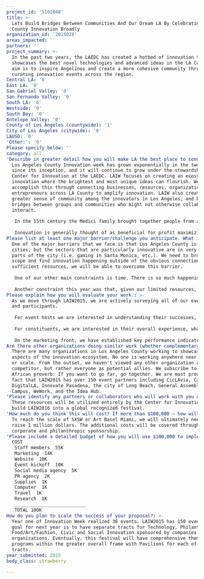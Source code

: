 ```yaml
---
project_id: '5102048'
title: >-
  Lets Build Bridges Between Communities And Our Dream LA By Celebrating LA
  County Innovation Broadly
organization_id: '2015028'
areas_impacted: ''
partners: ''
project_summary: >-
  In the past two years, the LAEDC has created a hotbed of innovation that
  showcases the best novel technologies and advanced ideas in the LA County. Our
  aim is to inspire Angelinos and create a more cohesive community through
  curating innovation events across the region.
Central LA: '0'
East LA: '0'
San Gabriel Valley: '0'
San Fernando Valley: '0'
South LA: '0'
Westside: '0'
South Bay: '0'
Antelope Valley: '0'
County of Los Angeles (countywide): '1'
City of Los Angeles (citywide): '0'
LAUSD: '0'
'Other:': '0'
Please specify below: ''
category: all
'Describe in greater detail how you will make LA the best place to connect:': >-
  Los Angeles County Innovation week has grown exponentially in the two years
  since its inception, and it will continue to grow under the stewardship of the
  Center for Innovation at the LAEDC. LAIW focuses on creating an ecosystem of
  innovation where the brightest and most unique ideas can flourish. We
  accomplish this through connecting businesses, resources, organizations, and
  entrepreneurs across LA County to amplify innovation. LAIW also creates a
  greater sense of community among the innovators in Los Angeles, and builds
  bridges between groups and communities who might not otherwise collaborate or
  interact. 
   
   In the 15th century the Medici family brought together people from all disciplines, including sculpture, science, poetry, philosophy, painting, and architecture. This produced one of the most innovative eras in world history, the Renaissance. Los Angeles is currently in the midst of its own renaissance and Innovation Week allows innovators from the city to explore fields that they would not normally be exposed to and apply this knowledge to the innovation that is taking place at their own companies and organizations. LAIW celebrates innovation broadly. This year’s 150 events highlight innovation in myriad categories including: food, art, fashion, sports, entertainment, information technology, philanthropy, biotechnology, transportation, aerospace, environment, health, mindfulness and civic and social innovation. The breadth of innovation showcased serves to provide access to all communities and fosters a sense of inclusion and connectivity across the region. 
   
   Innovation is generally thought of as beneficial for profit maximizing, but the effects can also be realized through an increase in the sustainable impact that a company has on the city. Many of the companies highlighted at this year’s events have strongly integrated social responsibility into their business model. This further allows for the effects of innovation week to be felt through all communities in Los Angeles. Innovation in socially responsible practices creates a possibility for higher profits, as well as a positive effect on the diverse communities in Los Angeles.
Please list at least one major barrier/challenge you anticipate. What is your strategy for overcoming these obstacles?: >-
  One of the major barriers that we face is that Los Angeles County is 88
  cities, but the sectors that are particularly innovative are in very specific
  parts of the city (i.e. gaming in Santa Monica, etc.). We need to broaden our
  scope and find innovation happening outside of the obvious connections. With
  sufficient resources, we will be able to overcome this barrier. 
   
   One of our other main constraints is time. There is so much happening in LA all the time. This year, we expanded the event to three weeks and we were able to showcase many different sectors, even within this time restraint. Creativity loves constraint! 
   
   Another constraint this year was that, given our limited resources, we relied mostly on word of mouth and social media for our marketing campaign. There is a strong necessity for an even more targeted marketing campaign. With sufficient resources we would be able to implement a more comprehensive and strategic marketing campaign.
Please explain how you will evaluate your work.: >-
  As we move through LAIW2015, we are actively surveying all of our event hosts
  and participants. 
   
   For event hosts we are interested in understanding their successes, attendance and impact. We are also inquiring as to what we can do better to promote and support their individual events.
   
   For constituents, we are interested in their overall experience, what they feel they learned and if they will come back next year. We are also asking what we can do better.
   
   On the marketing front, we have established key performance indicators and are gathering metrics around reach, visibility and social influence.
Are there other organizations doing similar work (whether complementary or competitive)? What is unique about your proposed approach?: >-
  There are many organizations in Los Angeles County working to showcase various
  aspects of the innovation ecosystem. No one is working anywhere near our scope
  or scale. From the outset, we haven't viewed any other organization as a
  competitor, but rather everyone as potential allies. We subscribe to the
  African proverb: If you want to go far, go together. We are most proud of the
  fact that LAIW2015 has over 150 event partners including CicLAvia, CarsLA,
  DigitalLA, Innovate Pasadena, the city of Long Beach, General Assembly, Cross
  Campus, WeWork, and the Idea Hub.
'Please identify any partners or collaborators who will work with you on this project. How much of the $100,000 grant award will each partner receive?': >-
  These resources will be utilized entirely by the Center for Innovation to
  build LAIW2016 into a global recognized festival.
'How much do you think this will cost? If more than $100,000 – how will you cover the additional costs?': >-
  To reach the scale of SXSW or Art Basel Miami, we will ultimately need to
  raise 1 million dollars. The additional costs will be covered through
  corporate and philanthropic sponsorship.
'Please include a detailed budget of how you will use $100,000 to implement this project.': |-
  COST
   Staff members  55K
   Marketing  14K
   Website  10K
   Event kickoff  10K
   Social media agency  5K
   PR agency  2K
   Supplies  1K
   Computer  1K
   Travel  1K
   Research  1K
   __________________________
   TOTAL 100K
How do you plan to scale the success of your proposal?: >-
  Year one of Innovation Week realized 36 events. LAIW2015 has 150 events. Our
  goal for next year is to have separate tracts for Technology, Philanthropy,
  Food/Art/Fashion, Civic and Social Innovation sponsored by companies and
  organizations. Eventually, this festival will have comprehensive themed
  programs within the greater overall frame with Pavilions for each of the
  tracts.
year_submitted: 2015
body_class: strawberry

---
```


